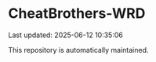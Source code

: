# CheatBrothers-WRD

Last updated: 2025-06-12 10:35:06

This repository is automatically maintained.
